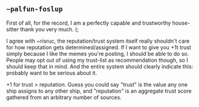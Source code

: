 ## `~palfun-foslup`
First of all, for the record, I am a perfectly capable and trustworthy house-sitter thank you very much. (;

I agree with ~risruc, the reputation/trust system itself really shouldn't care for how reputation gets determined/assigned. If I want to give you +1t trust simply because I like the memes you're posting, I should be able to do so. People may opt out of using my trust-list as recommendation though, so I should keep that in mind. And the entire system should clearly indicate this: probably want to be serious about it.

+1 for trust > reputation. Guess you could say "trust" is the value any one ship assigns to any other ship, and "reputation" is an aggregate trust score gathered from an arbitrary number of sources.